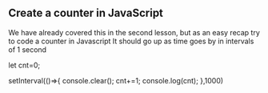 ## Create a counter in JavaScript

We have already covered this in the second lesson, but as an easy recap try to code a counter in Javascript
It should go up as time goes by in intervals of 1 second

let cnt=0;

setInterval(()=>{
    console.clear();
    cnt+=1;
    console.log(cnt);
},1000)